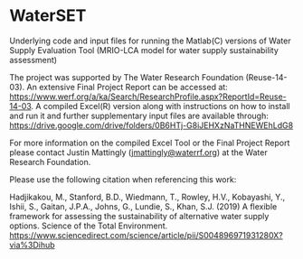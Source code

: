 # WaterSET
Underlying code and input files for running the Matlab(C) versions of Water Supply Evaluation Tool (MRIO-LCA model for water supply sustainability assessment) 

The project was supported by The Water Research Foundation (Reuse-14-03). An extensive Final Project Report can be accessed at: https://www.werf.org/a/ka/Search/ResearchProfile.aspx?ReportId=Reuse-14-03. A compiled Excel(R) version along with instructions on how to install and run it and further supplementary input files are available through:
https://drive.google.com/drive/folders/0B6HTj-G8iJEHXzNaTHNEWEhLdG8

For more information on the compiled Excel Tool or the Final Project Report please contact Justin Mattingly (jmattingly@waterrf.org) at the Water Research Foundation. 

Please use the following citation when referencing this work:

Hadjikakou, M., Stanford, B.D., Wiedmann, T., Rowley, H.V., Kobayashi, Y., Ishii, S., Gaitan, J.P.A., Johns, G., Lundie, S., Khan, S.J. (2019) A flexible framework for assessing the sustainability of alternative water supply options. Science of the Total Environment. 
https://www.sciencedirect.com/science/article/pii/S004896971931280X?via%3Dihub

